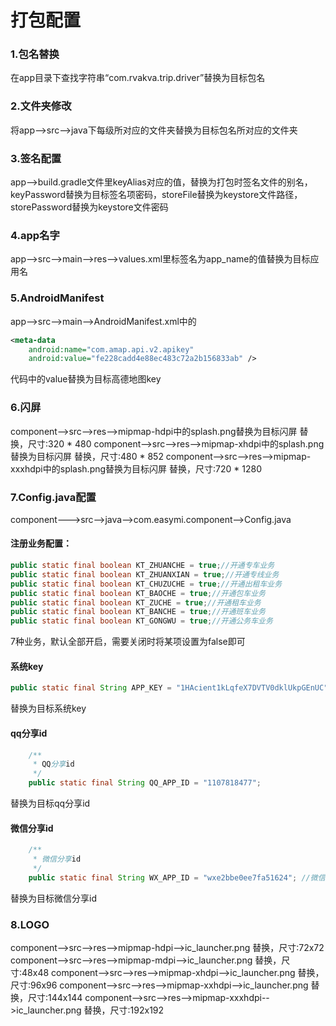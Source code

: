 # 打包配置
### 1.包名替换
在app目录下查找字符串“com.rvakva.trip.driver”替换为目标包名
### 2.文件夹修改
将app-->src-->java下每级所对应的文件夹替换为目标包名所对应的文件夹
### 3.签名配置
app-->build.gradle文件里keyAlias对应的值，替换为打包时签名文件的别名，keyPassword替换为目标签名项密码，storeFile替换为keystore文件路径，storePassword替换为keystore文件密码
### 4.app名字
app-->src-->main-->res-->values.xml里标签名为app_name的值替换为目标应用名
### 5.AndroidManifest
app-->src-->main-->AndroidManifest.xml中的

```xml
<meta-data
    android:name="com.amap.api.v2.apikey"
    android:value="fe228cadd4e88ec483c72a2b156833ab" />
```
代码中的value替换为目标高德地图key
### 6.闪屏
component-->src-->res-->mipmap-hdpi中的splash.png替换为目标闪屏  替换，尺寸:320 * 480
component-->src-->res-->mipmap-xhdpi中的splash.png替换为目标闪屏  替换，尺寸:480 * 852
component-->src-->res-->mipmap-xxxhdpi中的splash.png替换为目标闪屏  替换，尺寸:720 * 1280
### 7.Config.java配置
component--->src-->java-->com.easymi.component-->Config.java
#### 注册业务配置：
```java
public static final boolean KT_ZHUANCHE = true;//开通专车业务
public static final boolean KT_ZHUANXIAN = true;//开通专线业务
public static final boolean KT_CHUZUCHE = true;//开通出租车业务
public static final boolean KT_BAOCHE = true;//开通包车业务
public static final boolean KT_ZUCHE = true;//开通租车业务
public static final boolean KT_BANCHE = true;//开通班车业务
public static final boolean KT_GONGWU = true;//开通公务车业务
```
7种业务，默认全部开启，需要关闭时将某项设置为false即可
#### 系统key
```java
public static final String APP_KEY = "1HAcient1kLqfeX7DVTV0dklUkpGEnUC";//资运
```
替换为目标系统key
#### qq分享id
```java
    /**
     * QQ分享id
     */
    public static final String QQ_APP_ID = "1107818477";
```
替换为目标qq分享id

#### 微信分享id
```java
    /**
     * 微信分享id
     */
    public static final String WX_APP_ID = "wxe2bbe0ee7fa51624"; //微信app id
```
替换为目标微信分享id

### 8.LOGO
component-->src-->res-->mipmap-hdpi-->ic_launcher.png 替换，尺寸:72x72
component-->src-->res-->mipmap-mdpi-->ic_launcher.png 替换，尺寸:48x48
component-->src-->res-->mipmap-xhdpi-->ic_launcher.png 替换，尺寸:96x96
component-->src-->res-->mipmap-xxhdpi-->ic_launcher.png 替换，尺寸:144x144
component-->src-->res-->mipmap-xxxhdpi-->ic_launcher.png 替换，尺寸:192x192